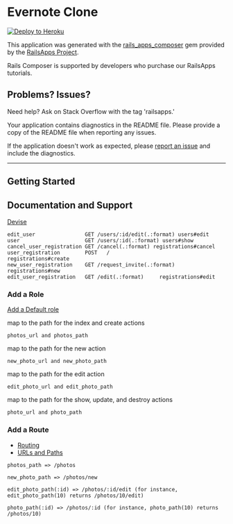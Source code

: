 Evernote Clone
================

[![Deploy to Heroku](https://www.herokucdn.com/deploy/button.png)](https://heroku.com/deploy)

This application was generated with the [rails_apps_composer](https://github.com/RailsApps/rails_apps_composer) gem
provided by the [RailsApps Project](http://railsapps.github.io/).

Rails Composer is supported by developers who purchase our RailsApps tutorials.

Problems? Issues?
-----------

Need help? Ask on Stack Overflow with the tag 'railsapps.'

Your application contains diagnostics in the README file. Please provide a copy of the README file when reporting any issues.

If the application doesn't work as expected, please [report an issue](https://github.com/RailsApps/rails_apps_composer/issues)
and include the diagnostics.


---

Getting Started
---------------

Documentation and Support
-------------------------

[Devise](http://stackoverflow.com/questions/10924900/rails-user-edit-form-and-passwords-with-devise)

```
edit_user                GET /users/:id/edit(.:format) users#edit
user                     GET /users/:id(.:format) users#show
cancel_user_registration GET /cancel(.:format) registrations#cancel
user_registration        POST   /                     registrations#create
new_user_registration    GET /request_invite(.:format) registrations#new
edit_user_registration   GET /edit(.:format)     registrations#edit
```


### Add a Role

[Add a Default role](https://github.com/plataformatec/devise/wiki/How-To:-Add-a-default-role-to-a-User)

map to the path for the index and create actions

```
photos_url and photos_path
```

map to the path for the new action

```
new_photo_url and new_photo_path
```

map to the path for the edit action

```
edit_photo_url and edit_photo_path
```

map to the path for the show, update, and destroy actions

```
photo_url and photo_path
```



### Add a Route

- [Routing](http://guides.rubyonrails.org/routing.html)
- [URLs and Paths](http://guides.rubyonrails.org/routing.html#path-and-url-helpers)

```
photos_path => /photos
```

```
new_photo_path => /photos/new
```

```
edit_photo_path(:id) => /photos/:id/edit (for instance, edit_photo_path(10) returns /photos/10/edit)
```

```
photo_path(:id) => /photos/:id (for instance, photo_path(10) returns /photos/10)
```
